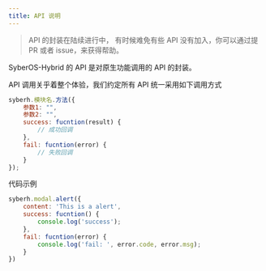 ```yaml
---
title: API 说明
---
```


> API 的封装在陆续进行中， 有时候难免有些 API 没有加入，你可以通过提 PR 或者 issue，来获得帮助。

SyberOS-Hybrid 的 API 是对原生功能调用的 API 的封装。

API 调用关乎着整个体验，我们约定所有 API 统一采用如下调用方式

```js
syberh.模块名.方法({
    参数1: "",
    参数2: "",
    success: fucntion(result) {
        // 成功回调
    },
    fail: fucntion(error) {
        // 失败回调
    }
});
```

代码示例

```javascript
syberh.modal.alert({
    content: 'This is a alert',
    success: fucntion() {
        console.log('success');
    },
    fail: fucntion(error) {
        console.log('fail: ', error.code, error.msg);
    }
})
```

<!-- 同时，为了方便代码书写，API 进行了 `promisify` 化，你可以像使用 Promise 那样进行调用，例如

``` javascript
  syberh.modal.alert({
    content: 'This is a alert',
  }).then(function() {
    console.log('success');
  }).catch(function(error) {
    console.log('fail: ', error.code, error.msg);
  })
```

> 因为规划 API 有长期 API 和短期 API 的区别,长期 API 暂时不支持`promise`,所以在使用中具体是否支持 `promise` 需要参见具体的 API 文档说明 -->
